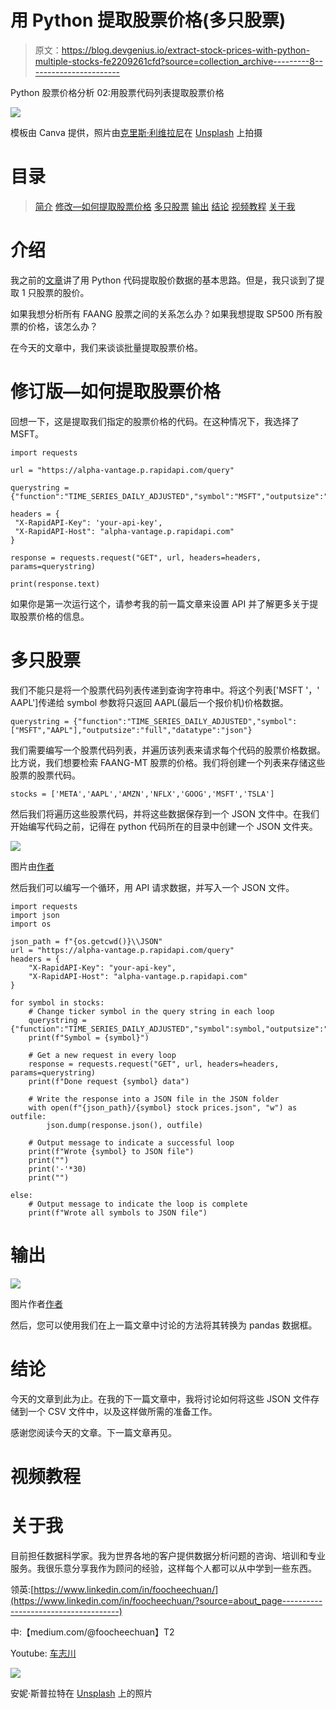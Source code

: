 # 用 Python 提取股票价格(多只股票)

> 原文：<https://blog.devgenius.io/extract-stock-prices-with-python-multiple-stocks-fe2209261cfd?source=collection_archive---------8----------------------->

Python 股票价格分析 02:用股票代码列表提取股票价格

![](img/44e762b09de21eb67b1629ab2aa895cf.png)

模板由 Canva 提供，照片由[克里斯·利维拉尼](https://unsplash.com/@chrisliverani?utm_source=unsplash&utm_medium=referral&utm_content=creditCopyText)在 [Unsplash](https://unsplash.com/s/photos/stock-trading?utm_source=unsplash&utm_medium=referral&utm_content=creditCopyText) 上拍摄

# 目录

> [简介](#da2d)
> [修改—如何提取股票价格](#f64b)
> [多只股票](#db75)
> [输出](#ae9e)
> [结论](#3871)
> [视频教程](#a5b8)
> [关于我](#5da7)

# 介绍

我之前的[文章](https://medium.com/dev-genius/extract-stock-price-data-with-python-fa53300120e0)讲了用 Python 代码提取股价数据的基本思路。但是，我只谈到了提取 1 只股票的股价。

如果我想分析所有 FAANG 股票之间的关系怎么办？如果我想提取 SP500 所有股票的价格，该怎么办？

在今天的文章中，我们来谈谈批量提取股票价格。

# 修订版—如何提取股票价格

回想一下，这是提取我们指定的股票价格的代码。在这种情况下，我选择了 MSFT。

```
import requests

url = "https://alpha-vantage.p.rapidapi.com/query"

querystring = {"function":"TIME_SERIES_DAILY_ADJUSTED","symbol":"MSFT","outputsize":"full","datatype":"json"}

headers = {
 "X-RapidAPI-Key": 'your-api-key',
 "X-RapidAPI-Host": "alpha-vantage.p.rapidapi.com"
}

response = requests.request("GET", url, headers=headers, params=querystring)

print(response.text)
```

如果你是第一次运行这个，请参考我的前一篇文章来设置 API 并了解更多关于提取股票价格的信息。

# 多只股票

我们不能只是将一个股票代码列表传递到查询字符串中。将这个列表['MSFT '，' AAPL']传递给 symbol 参数将只返回 AAPL(最后一个报价机)价格数据。

```
querystring = {"function":"TIME_SERIES_DAILY_ADJUSTED","symbol":["MSFT","AAPL"],"outputsize":"full","datatype":"json"}
```

我们需要编写一个股票代码列表，并遍历该列表来请求每个代码的股票价格数据。比方说，我们想要检索 FAANG-MT 股票的价格。我们将创建一个列表来存储这些股票的股票代码。

```
stocks = ['META','AAPL','AMZN','NFLX','GOOG','MSFT','TSLA']
```

然后我们将遍历这些股票代码，并将这些数据保存到一个 JSON 文件中。在我们开始编写代码之前，记得在 python 代码所在的目录中创建一个 JSON 文件夹。

![](img/d38cdfcd280124cc879cf6e729d42fbe.png)

图片由[作者](https://medium.com/@foocheechuan)

然后我们可以编写一个循环，用 API 请求数据，并写入一个 JSON 文件。

```
import requests
import json
import os

json_path = f"{os.getcwd()}\\JSON"
url = "https://alpha-vantage.p.rapidapi.com/query"
headers = {
    "X-RapidAPI-Key": "your-api-key",
    "X-RapidAPI-Host": "alpha-vantage.p.rapidapi.com"
}

for symbol in stocks:
    # Change ticker symbol in the query string in each loop
    querystring = {"function":"TIME_SERIES_DAILY_ADJUSTED","symbol":symbol,"outputsize":"full","datatype":"json"}
    print(f"Symbol = {symbol}")

    # Get a new request in every loop
    response = requests.request("GET", url, headers=headers, params=querystring)
    print(f"Done request {symbol} data")

    # Write the response into a JSON file in the JSON folder
    with open(f"{json_path}/{symbol} stock prices.json", "w") as outfile:
        json.dump(response.json(), outfile)

    # Output message to indicate a successful loop
    print(f"Wrote {symbol} to JSON file")
    print("")
    print('-'*30)
    print("")

else:
    # Output message to indicate the loop is complete
    print(f"Wrote all symbols to JSON file")
```

# 输出

![](img/e821223159ff9002b6822a786b587cca.png)

图片作者[作者](https://medium.com/@foocheechuan)

然后，您可以使用我们在上一篇文章中讨论的方法将其转换为 pandas 数据框。

# 结论

今天的文章到此为止。在我的下一篇文章中，我将讨论如何将这些 JSON 文件存储到一个 CSV 文件中，以及这样做所需的准备工作。

感谢您阅读今天的文章。下一篇文章再见。

# 视频教程

# 关于我

目前担任数据科学家。我为世界各地的客户提供数据分析问题的咨询、培训和专业服务。我很乐意分享我作为顾问的经验，这样每个人都可以从中学到一些东西。

领英:[https://www.linkedin.com/in/foocheechuan/](https://www.linkedin.com/in/foocheechuan/?source=about_page-------------------------------------)

中:【medium.com/@foocheechuan】T2

Youtube: [车志川](https://www.youtube.com/channel/UC73tyElpkCE_6cbZxMLKnkw)

![](img/4b4515e18f9221c8673bd0ab7aeb8c68.png)

安妮·斯普拉特在 [Unsplash](https://unsplash.com/?utm_source=unsplash&utm_medium=referral&utm_content=creditCopyText) 上的照片